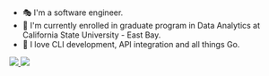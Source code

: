 - 🎭 I'm a software engineer.
- 🥸 I'm currently enrolled in graduate program in Data Analytics at California State University - East Bay.
- 🧡 I love CLI development, API integration and all things Go.

<a href="https://github.com/arunsathiya">
   <picture>
      <source
         srcset="https://github-readme-stats.vercel.app/api?username=arunsathiya&show_icons=true&theme=dark"
         media="(prefers-color-scheme: dark)"
         />
      <source
         srcset="https://github-readme-stats.vercel.app/api?username=arunsathiya&show_icons=true"
         media="(prefers-color-scheme: light), (prefers-color-scheme: no-preference)"
         />
      <img src="https://github-readme-stats.vercel.app/api?username=arunsathiya&show_icons=true" />
   </picture>
</a>
<a href="https://github.com/arunsathiya">
   <picture>
      <source
         srcset="https://github-readme-stats.vercel.app/api/top-langs/?username=arunsathiya&layout=compact&theme=dark"
         media="(prefers-color-scheme: dark)"
         />
      <source
         srcset="https://github-readme-stats.vercel.app/api/top-langs/?username=arunsathiya&layout=compact&theme=dark"
         media="(prefers-color-scheme: light), (prefers-color-scheme: no-preference)"
         />
      <img src="https://github-readme-stats.vercel.app/api?username=arunsathiya&show_icons=true" />
   </picture>
</a>